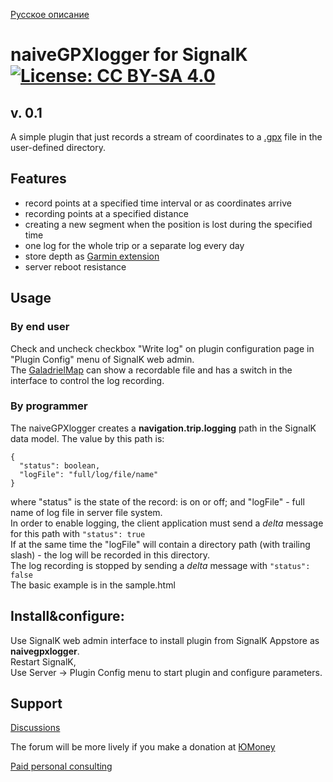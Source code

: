 [Русское описание](https://github.com/VladimirKalachikhin/naiveGPXlogger/blob/master/README.ru-RU.md)  
# naiveGPXlogger for SignalK [![License: CC BY-SA 4.0](https://img.shields.io/badge/License-CC%20BY--SA%204.0-lightgrey.svg)](https://creativecommons.org/licenses/by-sa/4.0/)

## v. 0.1
A simple plugin that just records a stream of coordinates to a [.gpx](https://www.topografix.com/gpx.asp) file in the user-defined directory.

## Features
* record points at a specified time interval or as coordinates arrive
* recording points at a specified distance
* creating a new segment when the position is lost during the specified time
* one log for the whole trip or a separate log every day
* store depth as [Garmin extension](https://www8.garmin.com/xmlschemas/GpxExtensions/v3/GpxExtensionsv3.xsd)
* server reboot resistance

## Usage
### By end user
Check and uncheck checkbox "Write log" on plugin configuration page in "Plugin Config" menu of SignalK web admin.  
The [GaladrielMap](https://www.npmjs.com/package/galadrielmap_sk) can show a recordable file and has a switch in the interface to control the log recording.

### By programmer
The naiveGPXlogger creates a **navigation.trip.logging** path in the SignalK data model. The value by this path is:  

```
{
  "status": boolean,   
  "logFile": "full/log/file/name"
}
```

where "status" is the state of the record: is on or off; and "logFile" - full name of log file in server file system.  
In order to enable logging, the client application must send a _delta_ message for this path with `"status": true`  
If at the same time the "logFile" will contain a directory path (with trailing slash) - the log will be recorded in this directory.  
The log recording is stopped by sending a _delta_ message with `"status": false`  
The basic example is in the sample.html

## Install&configure:
Use SignalK web admin interface to install plugin from SignalK Appstore as **naivegpxlogger**.  
Restart SignalK,  
Use Server -> Plugin Config menu to start plugin and configure parameters. 

## Support

[Discussions](https://github.com/VladimirKalachikhin/Galadriel-map/discussions)

The forum will be more lively if you make a donation at [ЮMoney](https://sobe.ru/na/galadrielmap)

[Paid personal consulting](https://kwork.ru/it-support/20093939/galadrielmap-installation-configuration-and-usage-consulting)  
